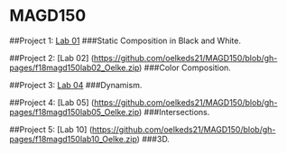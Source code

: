 # MAGD150

##Project 1: [Lab 01](https://github.com/oelkeds21/MAGD150/blob/gh-pages/f18magd150lab01_Oelke.zip)
  ###Static Composition in Black and White.  
  
##Project 2: [Lab 02] (https://github.com/oelkeds21/MAGD150/blob/gh-pages/f18magd150lab02_Oelke.zip)
  ###Color Composition. 
  
##Project 3: [Lab 04](https://github.com/oelkeds21/MAGD150/blob/gh-pages/f18magd150lab04_Oelke.zip)
  ###Dynamism.
  
##Project 4: [Lab 05] (https://github.com/oelkeds21/MAGD150/blob/gh-pages/f18magd150lab05_Oelke.zip)
  ###Intersections.
  
##Project 5: [Lab 10] (https://github.com/oelkeds21/MAGD150/blob/gh-pages/f18magd150lab10_Oelke.zip)
  ###3D.

